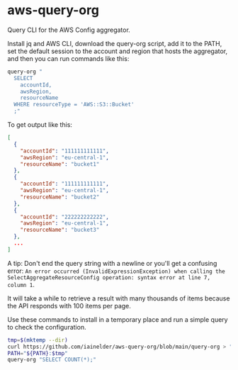 # aws-query-org

Query CLI for the AWS Config aggregator.

Install jq and AWS CLI, download the query-org script, add it to the PATH, set the default session to the account and region that hosts the aggregator, and then you can run commands like this:

```bash
query-org "
  SELECT
    accountId,
    awsRegion,
    resourceName
  WHERE resourceType = 'AWS::S3::Bucket'
  ;"
```

To get output like this:

```json
[
  {
    "accountId": "111111111111",
    "awsRegion": "eu-central-1",
    "resourceName": "bucket1"
  },
  {
    "accountId": "111111111111",
    "awsRegion": "eu-central-1",
    "resourceName": "bucket2"
  },
  {
    "accountId": "222222222222",
    "awsRegion": "eu-central-1",
    "resourceName": "bucket3"
  },
  ...
]
```

A tip: Don't end the query string with a newline or you'll get a confusing error: `An error occurred (InvalidExpressionException) when calling the SelectAggregateResourceConfig operation: syntax error at line 7, column 1`.

It will take a while to retrieve a result with many thousands of items because the API responds with 100 items per page.

Use these commands to install in a temporary place and run a simple query to check the configuration.

```bash
tmp=$(mktemp --dir)
curl https://github.com/iainelder/aws-query-org/blob/main/query-org > "$tmp"/query-org
PATH="${PATH}:$tmp"
query-org "SELECT COUNT(*);"
```
